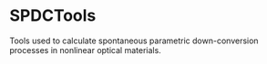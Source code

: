 # SPDCTools
Tools used to calculate spontaneous parametric down-conversion processes in nonlinear optical materials.
